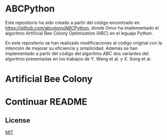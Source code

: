 # ABCPython
Este repositorio ha sido creado a partir del código encontrado en https://github.com/abcolony/ABCPython, donde Omur ha implementado el algoritmo Artificial Bee Colony Optimization (ABC) en el leguaje Python. 

En este repositorio se han realizado modificaciones al código original con la intención de mejorar su eficiencia y simplicidad. Además se han implementado a partir del código del algoritmo ABC dos variantes del algortimo presentadas en los trabajos de Y. Wang et al. y X. Song et al.

# Artificial Bee Colony

# Continuar README


## License
[MIT](https://choosealicense.com/licenses/mit/)
